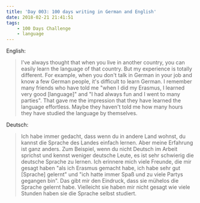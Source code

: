 ```yaml
---
title: 'Day 003: 100 days writing in German and English'
date: 2018-02-21 21:41:51
tags:
    - 100 Days Challenge
    - language
---
```

English:
> I've always thought that when you live in another country, you can easily learn the language of that country. But my experience is totally different. For example, when you don't talk in German in your job and know a few German people, it's difficult to learn German. I remember many friends who have told me "when I did my Erasmus, I learned very good [language]" and "I had always fun and I went to many parties". That gave me the impression that they have learned the language effortless. Maybe they haven't told me how many hours they have studied the language by themselves. 

Deutsch:
> Ich habe immer gedacht, dass wenn du in andere Land wohnst, du kannst die Sprache des Landes einfach lernen. Aber meine Erfahrung ist ganz anders. Zum Beispiel, wenn du nicht Deutsch im Arbeit sprichst und kennst weniger deutsche Leute, es ist sehr schwierig die deutsche Sprache zu lernen. Ich erinnere mich viele Freunde, die mir gesagt haben "als ich Erasmus gemacht habe, ich habe sehr gut [Sprache] gelernt" und "ich hatte immer Spaß und zu viele Partys gegangen bin". Das gibt mir den Eindruck, dass sie mühelos die Sprache gelernt habe. Vielleicht sie haben mir nicht gesagt wie viele Stunden haben sie die Sprache selbst studiert.